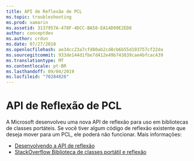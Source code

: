 ```yaml
---
title: API de Reflexão de PCL
ms.topic: troubleshooting
ms.prod: xamarin
ms.assetid: 3137957A-478F-4DCC-BA58-EA14D99E2ED8
author: conceptdev
ms.author: crdun
ms.date: 07/27/2018
ms.openlocfilehash: ae34cc23a7cfd80ab2cd8cb6b55d193757cf22da
ms.sourcegitcommit: 933de144d1fbe7d412e49b743839cae4bfcac439
ms.translationtype: MT
ms.contentlocale: pt-BR
ms.lasthandoff: 09/04/2019
ms.locfileid: "70284826"
---
```

# <a name="pcl-reflection-api"></a>API de Reflexão de PCL

A Microsoft desenvolveu uma nova API de reflexão para uso em bibliotecas de classes portáteis. Se você tiver algum código de reflexão existente que deseja mover para um PCL, ele poderá não funcionar. Mais informações:

- [Desenvolvendo a API de reflexão](http://blogs.msdn.com/b/dotnet/archive/2012/08/28/evolving-the-reflection-api.aspx)
- [StackOverflow Biblioteca de classes portátil e reflexão](https://stackoverflow.com/questions/14061291/portable-class-library-and-reflection)
